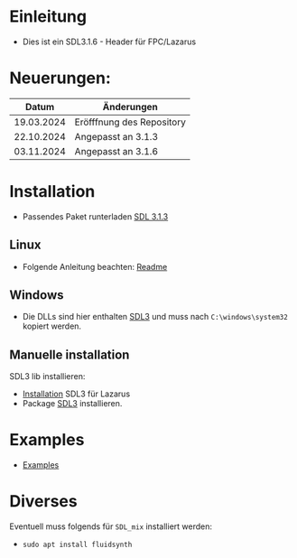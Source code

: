 # Einleitung
- Dies ist ein SDL3.1.6 - Header für FPC/Lazarus

# Neuerungen:
| Datum | Änderungen 
| :---: | ---
| 19.03.2024 | Eröfffnung des Repository
| 22.10.2024 | Angepasst an 3.1.3
| 03.11.2024 | Angepasst an 3.1.6

# Installation
- Passendes Paket runterladen [SDL 3.1.3](https://github.com/libsdl-org/SDL/releases/tag/preview-3.1.3)

## Linux
- Folgende Anleitung beachten: [Readme](https://github.com/libsdl-org/SDL/blob/main/docs/README-cmake.md)

## Windows
- Die DLLs sind hier enthalten [SDL3](https://github.com/libsdl-org/SDL/releases/download/release-2.30.8/SDL2-2.30.8-win32-x64.zip) und muss nach `C:\windows\system32` kopiert werden.

## Manuelle installation
SDL3 lib installieren:
- [Installation](install_sdl.md) SDL3 für Lazarus
- Package [SDL3](packages) installieren.

# Examples
- [Examples](examples)

# Diverses
Eventuell muss folgends für `SDL_mix` installiert werden:
- `sudo apt install fluidsynth`





